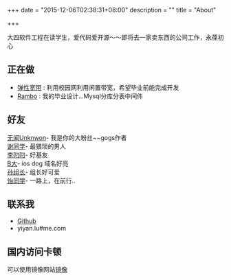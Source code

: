 +++
date = "2015-12-06T02:38:31+08:00"
description = ""
title = "About"

+++

大四软件工程在读学生，爱代码爱开源～～即将去一家卖东西的公司工作，永葆初心

## 正在做
* [弹性宽带](https://github.com/FlexibleBroadband) : 利用校园网利用闲置带宽，希望毕业前能完成开发
* [Rambo](https://github.com/Alienero/Rambo) : 我的毕业设计...Mysql分库分表中间件<br>    

## 好友
[无闻Unknwon](https://wuwen.org/)- 我是你的大粉丝~~gogs作者                                        
[谢同学](http://zhaodong.duapp.com/)-  最猥琐的男人                         
[李叼叼](http://golzy.top)- 好基友             
[B大](http://ios.dog/)- ios dog 域名好亮             
[孙组长](http://jucsinyu.com/)- 组长好可爱<br>
[怡同学](http://harry.wiki/)- 一路上，在前行..

## 联系我
* [Github](https://github.com/Alienero)
* yiyan.lu#me.com

## 国内访问卡顿
可以使用镜像网站[镜像](http://7xoyoy.com1.z0.glb.clouddn.com)